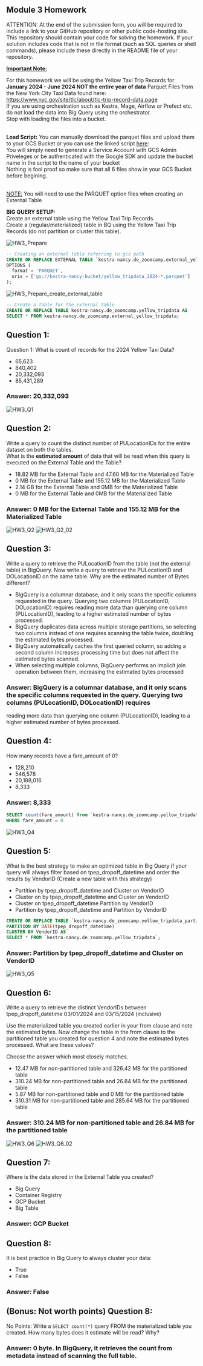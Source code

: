 ## Module 3 Homework

ATTENTION: At the end of the submission form, you will be required to include a link to your GitHub repository or other public code-hosting site. 
This repository should contain your code for solving the homework. If your solution includes code that is not in file format (such as SQL queries or 
shell commands), please include these directly in the README file of your repository.

<b><u>Important Note:</b></u> <p> For this homework we will be using the Yellow Taxi Trip Records for **January 2024 - June 2024 NOT the entire year of data** 
Parquet Files from the New York
City Taxi Data found here: </br> https://www.nyc.gov/site/tlc/about/tlc-trip-record-data.page </br>
If you are using orchestration such as Kestra, Mage, Airflow or Prefect etc. do not load the data into Big Query using the orchestrator.</br> 
Stop with loading the files into a bucket. </br></br>

**Load Script:** You can manually download the parquet files and upload them to your GCS Bucket or you can use the linked script [here](./load_yellow_taxi_data.py):<br>
You will simply need to generate a Service Account with GCS Admin Priveleges or be authenticated with the Google SDK and update the bucket name in the script to the name of your bucket<br>
Nothing is fool proof so make sure that all 6 files show in your GCS Bucket before begining.</br><br>

<u>NOTE:</u> You will need to use the PARQUET option files when creating an External Table</br>

<b>BIG QUERY SETUP:</b></br>
Create an external table using the Yellow Taxi Trip Records. </br>
Create a (regular/materialized) table in BQ using the Yellow Taxi Trip Records (do not partition or cluster this table). </br>
</p>

![HW3_Prepare](https://github.com/meowmilu/data-engineering-zoomcamp2025/blob/main/Homework%203%3A%20Data%20Warehouse/images/HW3_Prepare.png)
```sql
-- Creating an external table referring to gcs path
CREATE OR REPLACE EXTERNAL TABLE `kestra-nancy.de_zoomcamp.external_yellow_tripdata`
OPTIONS (
  format = 'PARQUET',
  uris = ['gs://kestra-nancy-bucket/yellow_tripdata_2024-*.parquet']
);
```
![HW3_Prepare_create_external_table](https://github.com/meowmilu/data-engineering-zoomcamp2025/blob/main/Homework%203%3A%20Data%20Warehouse/images/HW3_Prepare_create_external_table.png)

```sql
-- Create a table for the external table
CREATE OR REPLACE TABLE kestra-nancy.de_zoomcamp.yellow_tripdata AS
SELECT * FROM kestra-nancy.de_zoomcamp.external_yellow_tripdata;
```



## Question 1:
Question 1: What is count of records for the 2024 Yellow Taxi Data?
- 65,623
- 840,402
- 20,332,093
- 85,431,289

### Answer: 20,332,093

![HW3_Q1](https://github.com/meowmilu/data-engineering-zoomcamp2025/blob/main/Homework%203%3A%20Data%20Warehouse/images/HW3_Q1.png)

## Question 2:
Write a query to count the distinct number of PULocationIDs for the entire dataset on both the tables.</br> 
What is the **estimated amount** of data that will be read when this query is executed on the External Table and the Table?

- 18.82 MB for the External Table and 47.60 MB for the Materialized Table
- 0 MB for the External Table and 155.12 MB for the Materialized Table
- 2.14 GB for the External Table and 0MB for the Materialized Table
- 0 MB for the External Table and 0MB for the Materialized Table

### Answer: 0 MB for the External Table and 155.12 MB for the Materialized Table

![HW3_Q2](https://github.com/meowmilu/data-engineering-zoomcamp2025/blob/main/Homework%203%3A%20Data%20Warehouse/images/HW3_Q2.png)
![HW3_Q2_02](https://github.com/meowmilu/data-engineering-zoomcamp2025/blob/main/Homework%203%3A%20Data%20Warehouse/images/HW3_Q2_02.png)
## Question 3:
Write a query to retrieve the PULocationID from the table (not the external table) in BigQuery. Now write a query to retrieve the PULocationID and DOLocationID on the same table. Why are the estimated number of Bytes different?
- BigQuery is a columnar database, and it only scans the specific columns requested in the query. Querying two columns (PULocationID, DOLocationID) requires 
reading more data than querying one column (PULocationID), leading to a higher estimated number of bytes processed.
- BigQuery duplicates data across multiple storage partitions, so selecting two columns instead of one requires scanning the table twice, 
doubling the estimated bytes processed.
- BigQuery automatically caches the first queried column, so adding a second column increases processing time but does not affect the estimated bytes scanned.
- When selecting multiple columns, BigQuery performs an implicit join operation between them, increasing the estimated bytes processed

### Answer: BigQuery is a columnar database, and it only scans the specific columns requested in the query. Querying two columns (PULocationID, DOLocationID) requires 
reading more data than querying one column (PULocationID), leading to a higher estimated number of bytes processed.

## Question 4:
How many records have a fare_amount of 0?
- 128,210
- 546,578
- 20,188,016
- 8,333

### Answer: 8,333
```sql
SELECT count(fare_amount) from `kestra-nancy.de_zoomcamp.yellow_tripdata`
WHERE fare_amount = 0
```

![HW3_Q4](https://github.com/meowmilu/data-engineering-zoomcamp2025/blob/main/Homework%203%3A%20Data%20Warehouse/images/HW3_Q4.png)

## Question 5:
What is the best strategy to make an optimized table in Big Query if your query will always filter based on tpep_dropoff_datetime and order the results by VendorID (Create a new table with this strategy)
- Partition by tpep_dropoff_datetime and Cluster on VendorID
- Cluster on by tpep_dropoff_datetime and Cluster on VendorID
- Cluster on tpep_dropoff_datetime Partition by VendorID
- Partition by tpep_dropoff_datetime and Partition by VendorID

```sql
CREATE OR REPLACE TABLE `kestra-nancy.de_zoomcamp.yellow_tripdata_partitioned_clustered`
PARTITION BY DATE(tpep_dropoff_datetime)
CLUSTER BY VendorID AS
SELECT * FROM `kestra-nancy.de_zoomcamp.yellow_tripdata`;
```
### Answer: Partition by tpep_dropoff_datetime and Cluster on VendorID

![HW3_Q5](https://github.com/meowmilu/data-engineering-zoomcamp2025/blob/main/Homework%203%3A%20Data%20Warehouse/images/HW3_Q5.png)

## Question 6:
Write a query to retrieve the distinct VendorIDs between tpep_dropoff_datetime
03/01/2024 and 03/15/2024 (inclusive)</br>

Use the materialized table you created earlier in your from clause and note the estimated bytes. Now change the table in the from clause to the partitioned table you created for question 4 and note the estimated bytes processed. What are these values? </br>

Choose the answer which most closely matches.</br> 

- 12.47 MB for non-partitioned table and 326.42 MB for the partitioned table
- 310.24 MB for non-partitioned table and 26.84 MB for the partitioned table
- 5.87 MB for non-partitioned table and 0 MB for the partitioned table
- 310.31 MB for non-partitioned table and 285.64 MB for the partitioned table

### Answer: 310.24 MB for non-partitioned table and 26.84 MB for the partitioned table

![HW3_Q6](https://github.com/meowmilu/data-engineering-zoomcamp2025/blob/main/Homework%203%3A%20Data%20Warehouse/images/HW3_Q6.png)
![HW3_Q6_02](https://github.com/meowmilu/data-engineering-zoomcamp2025/blob/main/Homework%203%3A%20Data%20Warehouse/images/HW3_Q6_02.png)

## Question 7: 
Where is the data stored in the External Table you created?

- Big Query
- Container Registry
- GCP Bucket
- Big Table

### Answer: GCP Bucket

## Question 8:
It is best practice in Big Query to always cluster your data:
- True
- False

### Answer: False


## (Bonus: Not worth points) Question 8:
No Points: Write a `SELECT count(*)` query FROM the materialized table you created. How many bytes does it estimate will be read? Why?

### Answer: 0 byte. In BigQuery, it retrieves the count from metadata instead of scanning the full table. 

